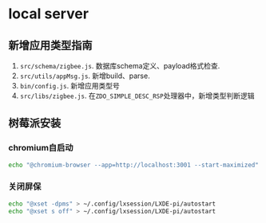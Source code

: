 # local server

## 新增应用类型指南

1. `src/schema/zigbee.js`. 数据库schema定义、payload格式检查.
1. `src/utils/appMsg.js`. 新增build、parse.
1. `bin/config.js`. 新增应用类型号
1. `src/libs/zigbee.js`. 在`ZDO_SIMPLE_DESC_RSP`处理器中，新增类型判断逻辑


## 树莓派安装

### chromium自启动

```bash
echo "@chromium-browser --app=http://localhost:3001 --start-maximized" > ~/.config/lxsession/LXDE-pi/autostart
```

### 关闭屏保

```bash
echo "@xset -dpms" > ~/.config/lxsession/LXDE-pi/autostart
echo "@xset s off" > ~/.config/lxsession/LXDE-pi/autostart
```